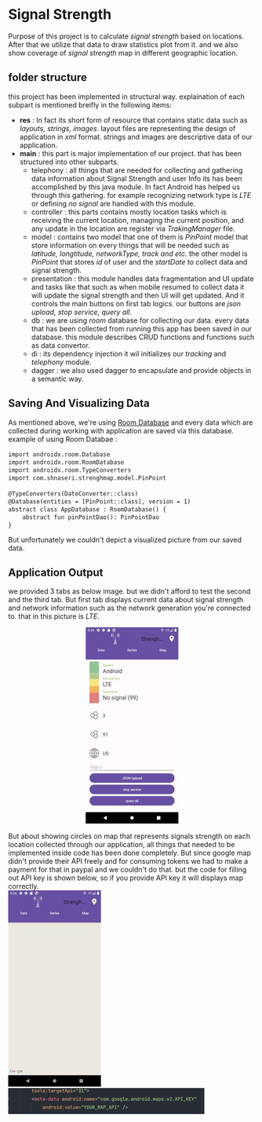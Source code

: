 # Signal Strength
Purpose of this project is to calculate *signal strength* based on locations. After that we utilize that data to draw statistics plot from it. and we also show coverage of *signal strength* map in different geographic location.

## folder structure
this project has been implemented in structural way. explaination of each subpart is mentioned breifly in the following items: 
* **res** : In fact its short form of resource that contains static data such as *layouts, strings, images*.
layout files are representing the design of application in *xml* format. strings and images are descriptive data of our application. 
* **main** : this part is major implementation of our project. that has been structured into other subparts.
    * telephony : all things that are needed for collecting and gathering data information about Signal Strength and user Info its has been accomplished by this java module. In fact Android has helped us through this gathering. for example recognizing network type is *LTE* or defining *no signal* are handled with this module.
    * controller : this parts contains mostly location tasks which is receiving the current location, managing the current position, and any update in the location are register via *TrakingManager* file.
    * model : contains two model that one of them is *PinPoint* model that store information on every things that will be needed such as *latitude, longtitude, networkType, track and etc.* the other model is *PinPoint* that stores *id* of user and the *startDate* to collect data and signal strength.  
    * presentation : this module handles data fragmentation and UI update and tasks like that such as when mobile resumed to collect data it will update the signal strength and then UI will get updated. And it controls the main buttons on first tab logics. our buttons are *json upload, stop service, query all*.
    * db : we are using *room* database for collecting our data. every data that has been collected from running this app has been saved in our database. this module describes CRUD functions and functions such as data convertor.
    * di : its dependency injection it wil initializes our *tracking* and *telephony* module.
    * dagger : we also used dagger to encapsulate and provide objects in a semantic way.

## Saving And Visualizing Data
As mentioned above, we're using [Room Database](https://developer.android.com/training/data-storage/room) and every data which are collected during working with application are saved via this database.
example of using Room Databae : 
```
import androidx.room.Database
import androidx.room.RoomDatabase
import androidx.room.TypeConverters
import com.shnaseri.strenghmap.model.PinPoint

@TypeConverters(DateConverter::class)
@Database(entities = [PinPoint::class], version = 1)
abstract class AppDatabase : RoomDatabase() {
    abstract fun pinPointDao(): PinPointDao
}

```
But unfortunately we couldn't depict a visualized picture from our saved data.

## Application Output
we provided 3 tabs as below image. but we didn't afford to test the second and the third tab. 
But first tab displays current data about signal strength and network information such as the network generation you're connected to. that in this picture is *LTE*.
<p align="center">
  <img src="images/ui.jpg" alt="ui image"/>
</p>

But about showing circles on map that represents signals strength on each location collected through our application, all things that needed to be implemented inside code has been done completely. But since google map didn't provide their API freely and for consuming tokens we had to make a payment for that in paypal and we couldn't do that. but the code for filling out API key is shown below, so if you provide API key it will displays map correctly.  
![map](images/map.jpg)
![api key](images/api-key.jpg)
     